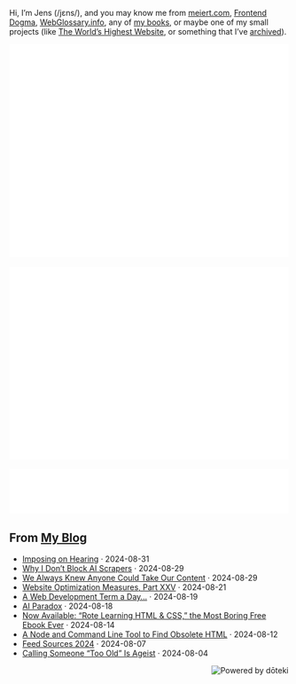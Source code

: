 Hi, I’m Jens (/jɛns/), and you may know me from [meiert.com](https://meiert.com/en/), [Frontend Dogma](https://frontenddogma.com/), [WebGlossary.info](https://webglossary.info/), any of [my books](https://www.goodreads.com/author/list/13623828.Jens_Oliver_Meiert), or maybe one of my small projects (like [The World’s Highest Website](https://worlds-highest-website.com/), or something that I’ve [archived](https://mirrors.meiert.org/)).

<!-- Metrics -->

[![Jens’s stats as per Metrics.](github-metrics.svg)](https://github.com/lowlighter/metrics)

[![Jens’s calendar.](github-metrics.plugin.isocalendar.fullyear.svg)](https://github.com/lowlighter/metrics/blob/master/source/plugins/isocalendar/README.md)

[![Jens’s facts.](github-metrics.plugin.habits.facts.svg)](https://github.com/lowlighter/metrics/blob/master/source/plugins/habits/README.md)

<!-- dōteki -->

<!-- blog start -->
## From [My Blog](https://meiert.com/en/)

- [Imposing on Hearing](https://meiert.com/en/blog/imposing-on-hearing/) · 2024-08-31
- [Why I Don’t Block AI Scrapers](https://meiert.com/en/blog/ai-scrapers/) · 2024-08-29
- [We Always Knew Anyone Could Take Our Content](https://meiert.com/en/blog/the-web-contract/) · 2024-08-29
- [Website Optimization Measures, Part XXV](https://meiert.com/en/blog/optimization-measures-25/) · 2024-08-21
- [A Web Development Term a Day…](https://meiert.com/en/blog/a-web-development-term-a-day/) · 2024-08-19
- [AI Paradox](https://meiert.com/en/blog/ai-paradox/) · 2024-08-18
- [Now Available: “Rote Learning HTML & CSS,” the Most Boring Free Ebook Ever](https://meiert.com/en/blog/rote-learning-html-and-css/) · 2024-08-14
- [A Node and Command Line Tool to Find Obsolete HTML](https://meiert.com/en/blog/find-obsolete-html/) · 2024-08-12
- [Feed Sources 2024](https://meiert.com/en/blog/feed-sources-2024/) · 2024-08-07
- [Calling Someone “Too Old” Is Ageist](https://meiert.com/en/blog/never-too-old/) · 2024-08-04
<!-- blog end -->

<a href="https://doteki.org"><img src="https://img.shields.io/badge/powered_by-d%C5%8Dteki-0?style=flat-square&labelColor=202b2d&color=5E936C" align="right" alt="Powered by dōteki"></a>